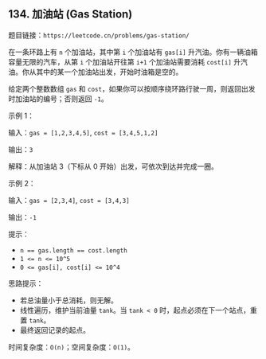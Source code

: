## 134. 加油站 (Gas Station)

题目链接：`https://leetcode.cn/problems/gas-station/`

在一条环路上有 `n` 个加油站，其中第 `i` 个加油站有 `gas[i]` 升汽油。你有一辆油箱容量无限的汽车，从第 `i` 个加油站开往第 `i+1` 个加油站需要消耗 `cost[i]` 升汽油。你从其中的某一个加油站出发，开始时油箱是空的。

给定两个整数数组 `gas` 和 `cost`，如果你可以按顺序绕环路行驶一周，则返回出发时加油站的编号；否则返回 `-1`。

示例 1：

输入：`gas = [1,2,3,4,5]`, `cost = [3,4,5,1,2]`

输出：`3`

解释：从加油站 3（下标从 0 开始）出发，可依次到达并完成一圈。

示例 2：

输入：`gas = [2,3,4]`, `cost = [3,4,3]`

输出：`-1`

提示：

- `n == gas.length == cost.length`
- `1 <= n <= 10^5`
- `0 <= gas[i], cost[i] <= 10^4`

思路提示：

- 若总油量小于总消耗，则无解。
- 线性遍历，维护当前油量 `tank`。当 `tank < 0` 时，起点必须在下一个站点，重置 `tank`。
- 最终返回记录的起点。

时间复杂度：`O(n)`；空间复杂度：`O(1)`。


